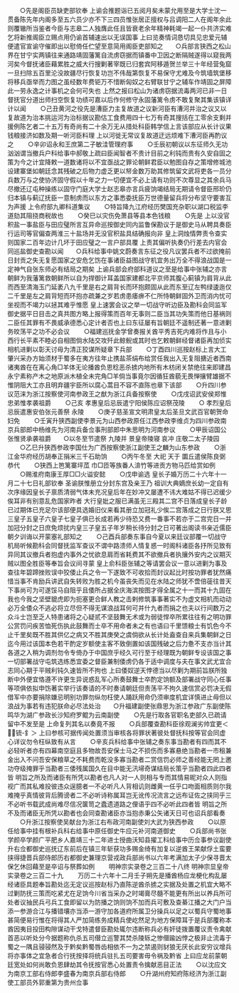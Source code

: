 <!-- { "loadSidebar": true } -->
　　○先是阁臣员缺吏部钦奉  上谕会推题诣已五阅月矣未蒙允用至是大学士沈一贯备陈先年内阁多至五六员少亦不下三四员惟张居正擅权与吕调阳二人在阁年余此则覆辙所当鉴者今臣与志皋二人独膺此任且皆衰老余年精神耗竭一起一仆共济实难乞将新推阁臣立赐点用仍谕首辅速出以无误国事  上曰览奏情词恳切具见忠爱元辅便遣官宣谕守催即出以慰倚任伫望至意简用阁臣吏部知之　　○兵部言狭西之松山界在甘宁实两镇往来通路靖固藩篱自流虏窃据而镇番中卫因之断隔贼遂得以窥我两河矣今督抚诸臣藉累胜之威大行搜剿著宰既已归套宾阿移遁贺兰举三十年经营兔窟一旦扫除五百里沦没故疆尽行恢复功岂不伟哉第恢复不易保守尤难及今筑墙筑堡移将移兵亟举而力图之虽经数年费钜万不惜断匈奴之右臂联甘宁之辅车作靖固之屏障此一劳永逸之计事机之会何可失也  上然之报曰松山为诸虏窃据流毒两河已非一日督抚官分道出师扫空恢复功绩可嘉以后作何修守永固藩篱令虏不敢复聚其集该镇详计以闻
　　○己丑黄河之役先是漕臣力主复故道之议新河臣有漕河并治之议又以复故道为治本挑运河为治标据议勘估工食费用四十七万有奇其搜括在工零余支剩并援例陈乞者二十五万有奇尚有二十余万无从措处科臣韩学信上言该部应从长计议果钱粮接济如数及期一听河臣料理  上以河徙无常议复故道迂远烦难下漕河臣再酌议之
　　○辛卯诏永和王庶第二子敏洼管理府事
　　○壬辰初朝议以东征师久无功汹汹谓当撤兵户科给事中郝敬上疏曰臣闻智者不贵计目前之利钝而贵有久安自固之策为今之计宜降敕一道数诸将以不宜亟战之罪论朝鲜君臣以勉图自存之策增修城池设建寨堡如朝廷念其残破之后物力虚乏更以帑金数万助其修筑留文武将吏各一员分兵数万与之使协济固守假以十年之力一切便宜不必上请有功则不次尊显之其余兵马尽撤还辽屯种操练以固守门庭大学士赵志皋亦言兵疲饷竭结局无期请令督臣邢玠仍归本镇与蓟辽抚臣一意制虏而以东方之事悉委抚臣万世德量留兵将分布坚守要害互为声援  上令府部九卿科道集议
　　○特旨降九江府经历樊国充杂职以湖口税监李道劾其阻挠商税故也
　　○癸巳以灾伤免萧县等县本色钱粮
　　○先是  上以没官积盐一事盐臣与田应璧所言互异命巡按御史同内监鲁保勘议于是御史马从聘具奏臣行运司等官偏查两淮三十盐场并无没官积盐具结确报向非  皇上洞烛情弊责令查实则国家二百年边计几坏于田应璧之一言户部具覆  上责其偏听执奏仍行差去内官会同巡盐御史查勘以闻　　○兵科给事中姚文蔚奏言东征之役凡议罢兵者不过欲掩前日封贡之失无复愿国家之安危乞饬在事诸臣益图战守机宜务出万全不得浪战国是一定神气自张东师必有结局之期矣  上谕兵部会府部科道议之至是给事中张辅之亦言朝鲜为我藩篱救朝鲜所以自为捍御计耳盖国家建都北平京师其腹心蓟镇为肩背从此而西至清海玉门延袤八九千里是右之肩背长而环抱颇固从此而东至辽左鸭绿逶迤仅二千里是左之肩背短而环抱亦疏兼之岁若虏患痿痹不仁所恃朝鲜固外卫而消内忧可坐视而不竭力以拯其难乎惟愿  皇上速罢会议之举一切战守听边臣及勘科会同监军御史据平日目击之真共图方略上报得策而百年无事则二臣当其功失策而他日基祸则二臣任其罪有不畏威承德悉心定计者否也上曰东征屡有旨朝廷不遥制还著一意进剿务旼荡平之功不必会议
　　○福建巡抚金学曾奏报关酋平秀吉死内难将作且与小西行长平素不睦必自相图倘水陆交攻歼此鲸鲵或其时也乞敕朝鲜经督诸臣再加侦实相机进剿以彰天讨毋为清正狡谋所疑章下兵部
　　○丁酉四川巡按赵标上言大工肇兴采办方始须材于蜀多在夷方往年止携盐茶绢布给赏任我出入无复阻搪近者西南诸夷酋在在离心角□羊体无论播酋负恩稔恶杀掳内地所有木枋闭关禁绝往来即建昌永宁素称产木之地原派木植全未完角□羊倘当事竟尔因循狂酋藐无畏惮攘臂雄据不惟阴阻大工亦且明弃疆宇臣所以腐心蒿目不容不直陈也章下该部
　　○升四川参议范涞为浙江按察使河南参政王之猷为浙江兵备按察使
　　○戊戌诏武安侯郑惟忠弟惟孝袭祖爵
　　○己亥  孝惠皇后忌辰遣宁阳侯陈应诏祭茂陵
　　○  孝烈皇后忌辰遣惠安伯张元善祭  永陵
　　○庚子慈圣宣文明肃皇太后圣旦文武百官朝贺命妇免
　　○壬寅升狭西副使李景元为山西参政原任江西参政李维贞为四川参政南京兵部郎中杨维先为河南兵备佥事刑部郎中朱思明为河南参议
　　○甲辰诏国公张惟贤承袭祖爵　　○以冬至节遣祭  九陵并  景皇帝陵寝  哀冲  庄敬二太子陵园
　　○乙巳升狭西参政李国仕为广西按察使浙江副使王之麟为山东参政
　　○浙江金华府经历胡奉正捐米三千石助饷
　　○丙午冬至  大祀  天于  圜丘遣侯陈良弼恭代
　　○狭西上笆篱寨坪苽  巾□匝等族番人渰竹等进贡方物马匹给赏如例
　　○赐淮府南康王厚□□火谥安懿
　　○戊申谕选  皇长子婚万历二十六年十一月二十七日礼部钦奉  圣谕朕惟册立分封东宫及亲王乃  祖训大典嫡庶长幼一定自有次序缘因皇长子禀质清弱气体未充况皇后年在妙冲又屡遭不讳大难姑不得已迟缓少俟耳非有别意乱危国家昨者  大行皇妣之服已满虽无三殿其二宫不日落成皇长子龄已过期体已充足尔该部便具选婚旧仪来看其册立加冠礼少俟二宫落成之日行朕又思三皇子五皇子六皇子七皇子俱已长成若再少待恐又费一番事不若亦于二宫完日一并加冠分封之日庶免烦扰内皇三子皇五子年岁稍长待分封之日可著出阁读书亲近儒臣朝夕训诲以开蒙塞礼部知之
　　○己酉兵部奏东事自今夏以来廷议部覆一切战守机局听候勘科会同督抚监军查议不谓中路溃师人情复惑一时阁科诸臣各抒所见致有异同其议撤兵者抱虚内事外之忧欲息肩而省耗费其不欲撤兵者执攘外安内之议期灭贼以图全胜臣等奉旨会议间寻蒙  皇上俞科臣张辅之等请罢会议一意以进剿为事及查往年碧蹄挫败误中狡倭止兵之令一下遂致不可收拾而封议起比时按功罪者犹然痛惜当事不肯励兵讲武自失转败为胜之机今虽丧失而见在水陆之师犹不啻倍蓰往昔天下事尚可为可遂馁马自阻乎且倭所占据全庆海滨按图才得全属之十一而其十九固在我也今我之坚壁貔虎即为扼塞更合鲜人教之击剌修筑事事著实不为虚文相机而动动必万全倭众不逃必将立尽但不得无谋浪战耳何可并什九者而捐之也夫以行间数万之众斗士岂至乏人特患诸将之心疑贰不坚鼓舞无术或为弱徒悍卒所累往往有之明功罪公赏罚问疾苦恤死伤执此鼓舞而士卒不用命者未之有也语曰千里馈粮士有饥色今不止千里矣既不胜其供亿之病又不胜其庚癸之虞倘欲从长计处盍查自来兵集朝鲜之日迄今用过该国本色若干酌定岁额使主客不致倒置如该国残破之后力惫不支亦当计其各道之入稍为调剂勿令专倚办于中国庶乎经久可行至于经理既为朝鲜专设该国之事一切部署战守屯筑选练悉宜委之督臣兼制倭虏仍各于适中调度与夫在事文武尤宜合志同心期于平贼利钝久速皆所不拘也  上曰倭奴逆天悖德当以尽剿为期前旨朕所独断中外便宜恪遵不许更生异说惑乱军心所奏鼓舞士卒酌定饷额及部署战守同心任事等项俱依拟申饬著实举行该奏请的不时奏请朝廷但责荡平不拘久速信赏必罚决无假借军中亦要捐除嫌忌明别功罪勿纵勿枉使人踊跃用命仍须审度机宜详慎进止毋但以浪战为事若有违犯朕命必尽法处治　　○升福建副使张鼎思为浙江参政广东副使陈鸣华为湖广参政长沙知府罗鲲为云南副使
　　○先是行取各官职名吏部久已疏请留中不发至是  上命复列其名以奏竟不报
　　○兵部覆查勘科臣徐观澜劣帅宜更＜锍-釒＞  上曰参核可据传闻处置须当审核各将罪状著彼处督抚科按等官会同虚心详议勿令枉纵致有从言
　　○辛亥兵科给事中张辅之奏东事当勘者有四而其不必轻听者亦有四幕南空庭且多物故吾安保士马之不损伤而多寡悬绝当勘者一市租兼金出入不问吾安保粮草之不耗费而乾没多寡当勘者二赏信罚必师之善经能无罔上邀功夺级掩罪乎当勘者三倭残属国久在目中能无汛埽奇谋结局长策乎当勘者四此四者皆  明旨之所及而诸臣有所凭以勘者也凡人对一人则相与专而其情易昵对众人则指视广而其私难投彼违众逞臆者一不必听凡人背相讥则雌黄一任乎口吻面相质则尔我难掩乎真情彼背后腾谤者二不必听诗称属耳岂无讹传况流言之远布证佐之挟同乎三不必听书载武成尚难尽信况箧笥之蠹遗道路之俚语乎四不必听此四者皆  明旨之所不及而诸臣无所凭以勘者也会同查勘诸臣亦当抱赤秉公矢诸天日可也诏兵部看奏
　　○升浙江按察使吴献台为浙江右布政河南副使刘大武为狭西参政
　　○以原任给事中挂有根补兵科右给事中原任御史牛应元补河南道御史
　　○兵部尚书张学颜卒学颜广平肥乡人嘉靖三十二年进士授曲沃知县擢工科给事中历佥事参议副使升右佥都御史巡抚辽东前后在镇三年斩获功多赐金绮有加复以逆酋王杲献俘土蛮要挟得捷晋兵部侍郎历右都御史兼理京营戎政兵部尚书以六年考满加太子少保寻晋太保乞休回藉至是卒诏与祭葬如例
　　明神宗实录卷之三百二十八终
明神宗显皇帝实录卷之三百二十九
　　万历二十六年十二月壬子朔先是播酋杨应龙梗化构乱屡经诸臣具题奉旨勘处迄无定议巡按赵标乃直陈逆酋杀掳之实据及处置之机宜大略不过剿防抚三策而吃紧尤在足饷今川省当采办之时竭膏尽髓不能更有所出以养兵所可处者议抽民兵弓兵工食即留以为防播之饷则饷不加而兵可敷及查綦江播之大门户当添一参游合江与播错壤亦当添一游守加各道府所属卫分操兵以足之以蜀兵守蜀地事甚简便易行惟在将得其人严加简练务成精兵使屹然足为地方保障耳于是兵部覆称本酋因夷目投田构隙谋动干戈特遣督臣勘处辄尔违断称兵必有奸徒拨置覆议责令禽献首恶以听处分今据题称仇杀五司僣立巡警其焚杀陵轹之惨僣踰凶悖之极非止流毒于蜀之一隅且骎骎然及于黔矣黔蜀唇齿相依不一为之禁遏则豺狼无厌长此安穷议增兵将亦事体之宜急者合行抚按择将统兵驻扎五司要害毋令祸及黔省  上曰应龙前蒙朝廷宽处如何尚敢负恩肆劫其令抚按官悉心处置责令擒献恶目正法
　　○以沈应文为南京工部右侍郎李盛春为南京兵部右侍郎
　　○升湖州府知府陈经济为浙江副使工部员外郭重第为贵州佥事
